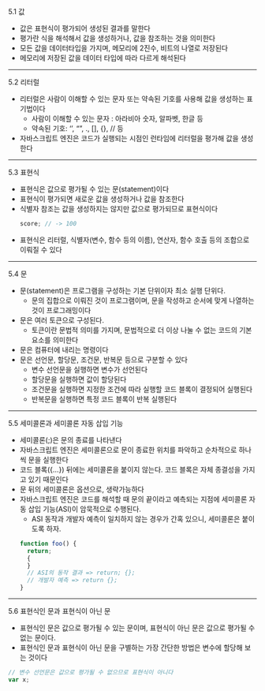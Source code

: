 5.1 값

- 값은 표현식이 평가되어 생성된 결과를 말한다
- 평가란 식을 해석해서 값을 생성하거나, 값을 참조하는 것을 의미한다
- 모든 값을 데이터타입을 가지며, 메모리에 2진수, 비트의 나열로 저장된다
- 메모리에 저장된 값을 데이터 타입에 따라 다르게 해석된다

---

5.2 리터럴

- 리터럴은 사람이 이해할 수 있는 문자 또는 약속된 기호를 사용해 값을 생성하는 표기법이다
  - 사람이 이해할 수 있는 문자 : 아라비아 숫자, 알파벳, 한글 등
  - 약속된 기호: ‘’, “”, ., [], {}, // 등
- 자바스크립트 엔진은 코드가 실행되는 시점인 런타임에 리터럴을 평가해 값을 생성한다

---

5.3 표현식

- 표현식은 값으로 평가될 수 있는 문(statement)이다
- 표현식이 평가되면 새로운 값을 생성하거나 값을 참조한다
- 식별자 참조는 값을 생성하지는 않지만 값으로 평가되므로 표현식이다
  ```jsx
  score; // -> 100
  ```
- 표현식은 리터럴, 식별자(변수, 함수 등의 이름), 연산자, 함수 호출 등의 조합으로 이뤄질 수 있다

---

5.4 문

- 문(statement)은 프로그램을 구성하는 기본 단위이자 최소 실행 단위다.
  - 문의 집합으로 이뤄진 것이 프로그램이며, 문을 작성하고 순서에 맞게 나열하는 것이 프로그래밍이다
- 문은 여러 토큰으로 구성된다.
  - 토큰이란 문법적 의미를 가지며, 문법적으로 더 이상 나눌 수 없는 코드의 기본 요소를 의미한다
- 문은 컴퓨터에 내리는 명령이다
- 문은 선언문, 할당문, 조건문, 반복문 등으로 구분할 수 있다
  - 변수 선언문을 실행하면 변수가 선언된다
  - 할당문을 실행하면 값이 할당된다
  - 조건문을 실행하면 지정한 조건에 따라 실행할 코드 블록이 결정되어 실행된다
  - 반복문을 실행하면 특정 코드 블록이 반복 실행된다

---

5.5 세미콜론과 세미콜론 자동 삽입 기능

- 세미콜론(;)은 문의 종료를 나타낸다
- 자바스크립트 엔진은 세미콜론으로 문이 종료한 위치를 파악하고 순차적으로 하나씩 문을 실행한다
- 코드 블록({…}) 뒤에는 세미콜론을 붙이지 않는다. 코드 블록은 자체 종결성을 가지고 있기 때문인다
- 문 뒤의 세미콜론은 옵션으로, 생략가능하다
- 자바스크립트 엔진은 코드를 해석할 때 문의 끝이라고 예측되는 지점에 세미콜론 자동 삽입 기능(ASI)이 암묵적으로 수행된다.
  - ASI 동작과 개발자 예측이 일치하지 않는 경우가 간혹 있으니, 세미콜론은 붙이도록 하자.
  ```jsx
  function foo() {
    return;
    {
    }
    // ASI의 동작 결과 => return; {};
    // 개발자 예측 => return {};
  }
  ```

---

5.6 표현식인 문과 표현식이 아닌 문

- 표현식인 문은 값으로 평가될 수 있는 문이며, 표현식이 아닌 문은 값으로 평가될 수 없는 문이다.
- 표현식인 문과 표현식이 아닌 문을 구별하는 가장 간단한 방법은 변수에 할당해 보는 것이다

```jsx
// 변수 선언문은 값으로 평가될 수 없으므로 표현식이 아니다
var x;
```

